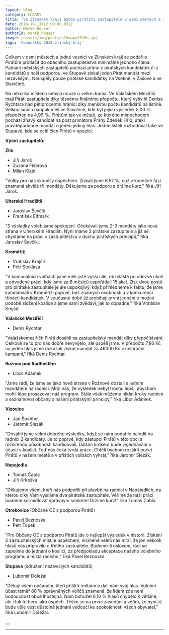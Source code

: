 ```yaml
---
layout: blog
category: CLANKY
title: 'Ve Zlínském kraji budou pirátští zastupitelé v osmi městech a jedné vesnici'
date: 2018-10-11T12:00:00.032Z
author: Marek Houser
authorId: marek.houser
image: /assets/img/posts/zlkmapa2018n.jpg
tags: 'komunálky 2018 zlínský-kraj'
---
```

Celkem v osmi městech a jedné vesnici ve Zlínském kraji se podařilo Pirátům protlačit do obecního zastupitelstva minimálně jednoho člena. Patnáct městských zastupitelů pochází přímo z pirátských kandidátek či z kandidátů s naší podporou, ve Stupavě získal jeden Pirát mandát mezi nezávislými. Neuspěly pouze pirátské kandidátky na Vsetíně, v Zašové a ve Slavičíně.

Na několika místech nebyla nouze o velké drama. Ve Valašském Meziříčí mají Piráti zastupitele díky těsnému finálnímu přepočtu, který vyšvihl Denise Rychtara nad pětiprocentní hranici díky menšímu počtu kandidátů na listině. Velkou smůlu naopak měli ve Slavičíně, kde byl jejich výsledek 5,00 % přepočten na 4,99 %. Pirátům tak ve městě, ze kterého mimochodem pochází žhavý kandidát na post primátora Prahy Zdeněk Hřib, utekl pravděpodobně mandát o jeden jediný hlas. Jeden lístek rozhodoval také ve Stupavě, kde se ocitl člen Pirátů v opozici.

__Výčet zastupitelů:__

__Zlín__
- Jiří Jaroš
- Zuzana Fišerová
- Milan Klajn

"Volby pro nás skončily úspěchem. Získali jsme 6,57 %, což v konečné fázi znamená skvělé tři mandáty. Děkujeme za podporu a držíme kurz," říká Jiří Jaroš.

__Uherské Hradiště__
- Jaroslav Ševčík
- František Elfmark

"S výsledky voleb jsme spokojení. Očekávali jsme 2-3 mandáty jako nová strana v Uherském Hradišti. Nyní máme 2 pirátské zastupitele a již se chystáme na práci v zastupitelstvu v duchu pirátských principů," říká Jaroslav Ševčík.

__Kroměříž__
- Vratislav Krejčíř
- Petr Stoklasa

"V komunálních volbách jsme měli jistě vyšší cíle, obzvláště po odezvě okolí a odvedené práci, kdy jsme za 8 měsíců uspořádali 15 akcí. Zisk dvou postů pro pirátské zastupitele je ale uspokojivý, když přihlédneme k faktu, že jsme kandidovali v Kroměříži poprvé, bez známých osobností a v konkurenci třinácti kandidátek. V současné době již probíhají první jednání o možné podobě složení koalice a jsme sami zvědaví, jak to dopadne," říká Vratislav Krejčíř.

__Valašské Meziříčí__
- Denis Rychtar

"Valašskomeziříčtí Piráti dosáhli na zastupitelský mandát díky přepočítávání. Celkově se to pro nás dobře nevyvíjelo, ale uspěli jsme. V přepočtu 7,86 Kč na jeden hlas jsme dokázali získat mandát za 46000 Kč v celoroční kampani," říká Denis Rychtar.

__Rožnov pod Radhoštěm__
- Libor Adámek

"Jsme rádi, že jsme se jako nová strana v Rožnově dostali s jedním mandátem na radnici. Mrzí nás, že výsledek nebyl trochu lepší, abychom mohli lépe prosazovat náš program. Stále však můžeme hlídat kroky radnice a seznamovat občany s našimi pirátskými principy," říká Libor Adámek.

__Vizovice__
- Jan Špaňhel
- Jaromír Slezák

"Dosáhli jsme velmi dobrého výsledku, když se nám podařilo nalodit na radnici 2 kandidáty. Je to poprvé, kdy zástupci Pirátů v této obci s rozšířenou působností kandidovali. Dalším krokem bude vyjednávání o účasti v koalici. Teď nás čeká tvrdá práce. Chtěli bychom rozšířit počet Pirátů v našem městě a v příštích volbách vyhrát," říká Jaromír Slezák.

__Napajedla__
- Tomáš Čabla
- Jiří Krkoška

"Děkujeme všem, kteří nás podpořili při plavbě na radnici v Napajedlích, na kterou díky Vám vysíláme dva pirátské zastupitele. Věříme že naši práci budeme kormidlovat správným směrem! Držíme kurz!" říká Tomáš Čabla.

__Otrokovice__ (Občané OE s podporou Pirátů)
- Pavel Beznoska
- Petr Ťopek

"Pro Občany OE s podporou Pirátů jde o nejlepší výsledek v historii. Získání 2 zastupitelských míst je úspěchem, nicméně velmi nás mrzí, že jen několik hlasů nás připravilo o třetího zastupitele. Budeme-li osloveni, rádi se zapojíme do jednání o koalici, za předpokladu akceptace našeho volebního programu a místa radního," říká Pavel Beznoska.

__Stupava__ (sdružení nezávislých kandidátů)
- Lubomír Doležal

"Děkuji všem občanům, kteří přišli k volbám a dali nám svůj hlas. Volební účast téměř 80 % oprávněných voličů znamená, že lidem zde není budoucnost obce lhostejná. Nám bohužel 0,16 % hlasů chybělo k většině, ale i tak to beru jako úspěch. Těším se na první zasedání a věřím, že nyní již bude vůle vést důstojná jednání vedoucí ke spokojenosti všech obyvatel," říká Lubomír Doležal.

__

- - -
